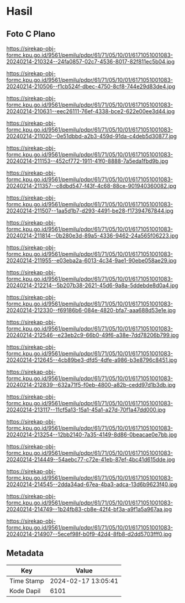 # Hasil

## Foto C Plano

https://sirekap-obj-formc.kpu.go.id/9561/pemilu/pdpr/61/71/05/10/01/6171051001083-20240214-210324--24fa0857-02c7-4536-8017-82f811ec5b04.jpg

https://sirekap-obj-formc.kpu.go.id/9561/pemilu/pdpr/61/71/05/10/01/6171051001083-20240214-210506--f1cb524f-dbec-4750-8cf8-744e29d83de4.jpg

https://sirekap-obj-formc.kpu.go.id/9561/pemilu/pdpr/61/71/05/10/01/6171051001083-20240214-210631--eec26111-76ef-4338-bce2-622e00ee3d44.jpg

https://sirekap-obj-formc.kpu.go.id/9561/pemilu/pdpr/61/71/05/10/01/6171051001083-20240214-211020--0e51dbbd-a2b3-459d-91da-c4deb5d30877.jpg

https://sirekap-obj-formc.kpu.go.id/9561/pemilu/pdpr/61/71/05/10/01/6171051001083-20240214-211153--452cf772-1911-41f0-8888-7a5eda1fbd9b.jpg

https://sirekap-obj-formc.kpu.go.id/9561/pemilu/pdpr/61/71/05/10/01/6171051001083-20240214-211357--c8dbd547-f43f-4c68-88ce-901940360082.jpg

https://sirekap-obj-formc.kpu.go.id/9561/pemilu/pdpr/61/71/05/10/01/6171051001083-20240214-211507--1aa5d1b7-d293-4491-be28-f17394767844.jpg

https://sirekap-obj-formc.kpu.go.id/9561/pemilu/pdpr/61/71/05/10/01/6171051001083-20240214-211814--0b280e3d-89a5-4336-9462-24a565f06223.jpg

https://sirekap-obj-formc.kpu.go.id/9561/pemilu/pdpr/61/71/05/10/01/6171051001083-20240214-211955--e03eba2a-6013-4c34-9ae1-90ebe058ae29.jpg

https://sirekap-obj-formc.kpu.go.id/9561/pemilu/pdpr/61/71/05/10/01/6171051001083-20240214-212214--5b207b38-2621-45d6-9a8a-5ddebde8d0a4.jpg

https://sirekap-obj-formc.kpu.go.id/9561/pemilu/pdpr/61/71/05/10/01/6171051001083-20240214-212330--f69186b6-084e-4820-bfa7-aaa688d53e1e.jpg

https://sirekap-obj-formc.kpu.go.id/9561/pemilu/pdpr/61/71/05/10/01/6171051001083-20240214-212546--e23eb2c9-66b0-49f6-a38e-7dd78206b799.jpg

https://sirekap-obj-formc.kpu.go.id/9561/pemilu/pdpr/61/71/05/10/01/6171051001083-20240214-212645--4cb89be3-dfd5-4dfe-a986-b3e8796c8451.jpg

https://sirekap-obj-formc.kpu.go.id/9561/pemilu/pdpr/61/71/05/10/01/6171051001083-20240214-212839--632a71f5-f0eb-4800-a82b-cedd97d1b3db.jpg

https://sirekap-obj-formc.kpu.go.id/9561/pemilu/pdpr/61/71/05/10/01/6171051001083-20240214-213117--11cf5a13-15a1-45a1-a27d-70f1a47dd000.jpg

https://sirekap-obj-formc.kpu.go.id/9561/pemilu/pdpr/61/71/05/10/01/6171051001083-20240214-213254--12bb2140-7a35-4149-8d86-0beacae0e7bb.jpg

https://sirekap-obj-formc.kpu.go.id/9561/pemilu/pdpr/61/71/05/10/01/6171051001083-20240214-214449--54aebc77-c72e-41eb-87ef-4bc41d615dde.jpg

https://sirekap-obj-formc.kpu.go.id/9561/pemilu/pdpr/61/71/05/10/01/6171051001083-20240214-214545--2dda34ad-67ea-4ba3-adca-13d6b9623f40.jpg

https://sirekap-obj-formc.kpu.go.id/9561/pemilu/pdpr/61/71/05/10/01/6171051001083-20240214-214749--1b24fb83-cb8e-42f4-bf3a-a9f1a5a967aa.jpg

https://sirekap-obj-formc.kpu.go.id/9561/pemilu/pdpr/61/71/05/10/01/6171051001083-20240214-214907--5ecef98f-b0f9-42d4-8fb8-d2dd5703fff0.jpg


## Metadata

| Key        | Value               |
| ---------- | ------------------- |
| Time Stamp | 2024-02-17 13:05:41 |
| Kode Dapil | 6101                |



